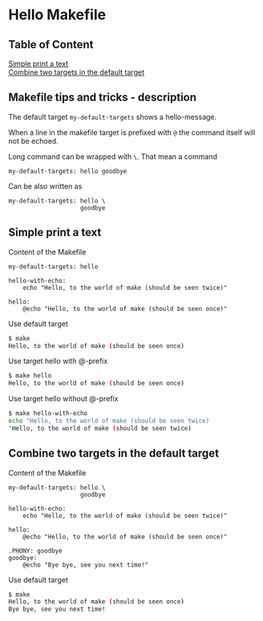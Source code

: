 # Hello Makefile

## Table of Content
[Simple print a text](#simple-print-a-text)  
[Combine two targets in the default target](#combine-two-targets-in-the-default-target)  

## Makefile tips and tricks - description
The default target ```my-default-targets``` shows a hello-message.

When a line in the makefile target is prefixed with ```@``` the command itself will not be echoed.

Long command can be wrapped with ``` \ ```. That mean a command 
```
my-default-targets: hello goodbye
```
Can be also written as
```
my-default-targets: hello \
                    goodbye
```

## Simple print a text
Content of the Makefile
```
my-default-targets: hello

hello-with-echo: 
	echo "Hello, to the world of make (should be seen twice)"

hello: 
	@echo "Hello, to the world of make (should be seen once)"
```

Use default target
```bash
$ make
Hello, to the world of make (should be seen once)
```

Use target hello with @-prefix
```bash
$ make hello
Hello, to the world of make (should be seen once)
```

Use target hello without @-prefix

```bash
$ make hello-with-echo
echo "Hello, to the world of make (should be seen twice)
"Hello, to the world of make (should be seen twice)
```

## Combine two targets in the default target
Content of the Makefile
```
my-default-targets: hello \
                    goodbye

hello-with-echo: 
	echo "Hello, to the world of make (should be seen twice)"

hello: 
	@echo "Hello, to the world of make (should be seen once)"
	
.PHONY: goodbye
goodbye: 
	@echo "Bye bye, see you next time!"	
```

Use default target
```bash
$ make
Hello, to the world of make (should be seen once)
Bye bye, see you next time!
```
